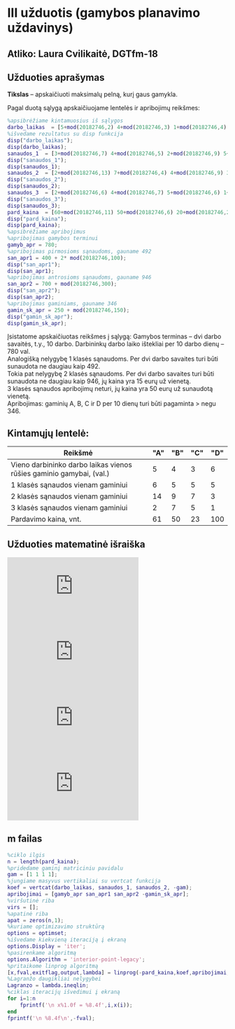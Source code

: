 # III užduotis (gamybos planavimo uždavinys)
## Atliko: Laura Cvilikaitė, DGTfm-18

## Užduoties aprašymas
**Tikslas** – apskaičiuoti maksimalų pelną, kurį gaus gamykla.

Pagal duotą sąlygą apskaičiuojame lentelės ir apribojimų reikšmes:

```Matlab
%apsibrėžiame kintamuosius iš sąlygos
darbo_laikas  = [5+mod(20182746,2) 4+mod(20182746,3) 1+mod(20182746,4) 5+mod(20182746,5)];
%išvedame rezultatus su disp funkcija
disp("darbo_laikas");
disp(darbo_laikas);
sanaudos_1  = [3+mod(20182746,7) 4+mod(20182746,5) 2+mod(20182746,9) 5+mod(20182746,3)];
disp("sanaudos_1");
disp(sanaudos_1);
sanaudos_2  = [2+mod(20182746,13) 7+mod(20182746,4) 4+mod(20182746,9) 3+mod(20182746,3)];
disp("sanaudos_2");
disp(sanaudos_2);
sanaudos_3  = [2+mod(20182746,6) 4+mod(20182746,7) 5+mod(20182746,6) 1+mod(20182746,3)];
disp("sanaudos_3");
disp(sanaudos_3);
pard_kaina  = [60+mod(20182746,11) 50+mod(20182746,6) 20+mod(20182746,21) 70+mod(20182746,36)];
disp("pard_kaina");
disp(pard_kaina);
%apsibrėžiame apribojimus
%apribojimas gamybos terminui
gamyb_apr = 780;
%apribojimas pirmosioms sąnaudoms, gauname 492
san_apr1 = 400 + 2* mod(20182746,100);
disp("san_apr1");
disp(san_apr1);
%apribojimas antrosioms sąnaudoms, gauname 946
san_apr2 = 700 + mod(20182746,300);
disp("san_apr2");
disp(san_apr2);
%apribojimas gaminiams, gauname 346
gamin_sk_apr = 250 + mod(20182746,150);
disp("gamin_sk_apr");
disp(gamin_sk_apr);
```
Įsistatome apskaičiuotas reikšmes į sąlygą:
Gamybos terminas – dvi darbo savaitės, t.y., 10 darbo. Darbininkų darbo laiko ištekliai per 10 darbo dienų – 780 val.  
Analogišką nelygybę 1 klasės sąnaudoms. Per dvi darbo savaites turi būti sunaudota ne daugiau kaip 492.  
Tokia pat nelygybę 2 klasės sąnaudoms. Per dvi darbo savaites turi būti sunaudota ne daugiau kaip 946, jų kaina yra 15 eurų už vienetą.  
3 klasės sąnaudos apribojimų neturi, jų kaina yra 50 eurų už sunaudotą vienetą.  
Apribojimas: gaminių A, B, C ir D per 10 dienų turi būti pagaminta > negu 346.  

## Kintamųjų lentelė:
Reikšmė  | "A" | "B" | "C" | "D" |
 ---- | ---- | ---- |  ---- | ---- | 
Vieno darbininko darbo laikas vienos rūšies gaminio gamybai, (val.) | 5   |  4  |   3  |   6
1 klasės sąnaudos vienam gaminiui | 6  |   5  |   5 |    5
2 klasės sąnaudos vienam gaminiui | 14  |   9  |   7  |   3
3 klasės sąnaudos vienam gaminiui | 2  |   7   |  5  |   1
Pardavimo kaina, vnt. | 61  |  50  |  23  | 100

## Užduoties matematinė išraiška

![](https://latex.codecogs.com/gif.latex?%5Cinline%205x_1%20&plus;%204x_2%20&plus;%203x_3%20&plus;%206x_4%20%5Cleq%20780)  
![](https://latex.codecogs.com/gif.latex?%5Cinline%206x_1%20&plus;%205x_2%20&plus;%205x_3%20&plus;%205x_4%20%5Cleq%20492)  
![](https://latex.codecogs.com/gif.latex?%5Cinline%2014x_1%20&plus;%209x_2%20&plus;%207x_3%20&plus;%203x_4%20%5Cleq%20946)  
![Užduoties matematinė išraiška](https://latex.codecogs.com/gif.latex?%5Cinline%20-x_1%20-%20x_2%20-%20x_3%20-%20x_4%20%5Cleq%20-346)  

## m failas

```Matlab 
%ciklo ilgis
n = length(pard_kaina); 
%pridedame gaminį matriciniu pavidalu
gam = [1 1 1 1];
%jungiame masyvus vertikaliai su vertcat funkcija
koef = vertcat(darbo_laikas, sanaudos_1, sanaudos_2, -gam);
apribojimai = [gamyb_apr san_apr1 san_apr2 -gamin_sk_apr];
%viršutinė riba
virs = []; 
%apatinė riba
apat = zeros(n,1); 
%kuriame optimizavimo struktūrą
options = optimset; 
%išvedame kiekvieną iteraciją į ekraną
options.Display = 'iter';
%pasirenkame algoritmą
options.Algorithm = 'interior-point-legacy';
%pritaikome linprog algoritmą
[x,fval,exitflag,output,lambda] = linprog(-pard_kaina,koef,apribojimai,[],[],apat,virs,[],options);
%Lagranžo daugikliai nelygybei
Lagranzo = lambda.ineqlin;
%ciklas iteracijų išvedimui į ekraną
for i=1:n 
    fprintf('\n x%1.0f = %8.4f',i,x(i));
end
fprintf('\n %8.4f\n',-fval);
```



